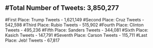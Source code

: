 #Total Number of Tweets: 3,850,277 
---
#First Place: Trump Tweets - 1,621,149
#Second Place: Cruz Tweets - 542,598
#Third Place: Rubio Tweets - 515,902
#Fourth Place: Clinton Tweets - 495,236
#Fifth Place: Sanders Tweets - 344,081
#Sixth Place: Kasich Tweets - 147,791
#Seventh Place: Carson Tweets - 115,711
#Last Place: Jeb! Tweets - 67,817

